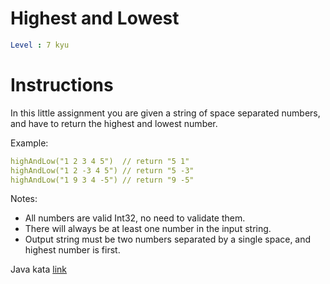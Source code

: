 # Highest and Lowest

```yaml
Level : 7 kyu
```

# Instructions

In this little assignment you are given a string of space separated numbers, and have to return the highest and lowest number.

Example:

```yaml
highAndLow("1 2 3 4 5")  // return "5 1"
highAndLow("1 2 -3 4 5") // return "5 -3"
highAndLow("1 9 3 4 -5") // return "9 -5"
```

Notes:

- All numbers are valid Int32, no need to validate them.
- There will always be at least one number in the input string.
- Output string must be two numbers separated by a single space, and highest number is first.

Java kata [link](https://www.codewars.com/kata/554b4ac871d6813a03000035/train/java)